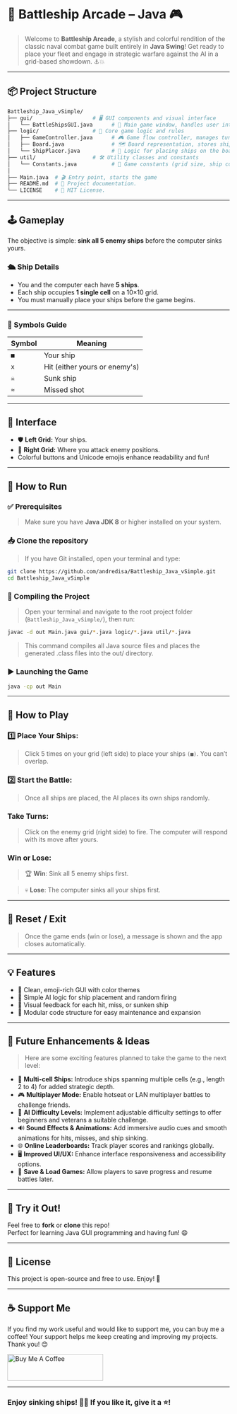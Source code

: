 # 🚢 Battleship Arcade – Java 🎮

>Welcome to **Battleship Arcade**, a stylish and colorful rendition of the classic naval combat game built entirely in **Java Swing**! Get ready to place your fleet and engage in strategic warfare against the AI in a grid-based showdown. ⚓💥

---

## 📦 Project Structure

```bash
Battleship_Java_vSimple/        
├── gui/                   # 🖥️ GUI components and visual interface
│   └── BattleShipsGUI.java      # 🎨 Main game window, handles user interaction
├── logic/                 # 🧠 Core game logic and rules
│   ├── GameController.java      # 🎮 Game flow controller, manages turns and rules
│   ├── Board.java               # 🗺️ Board representation, stores ship positions & hits
│   └── ShipPlacer.java          # 🚢 Logic for placing ships on the board
├── util/                  # 🛠️ Utility classes and constants
│   └── Constants.java           # 📏 Game constants (grid size, ship count, etc.)
│ 
├── Main.java  # 🎬 Entry point, starts the game
├── README.md  # 📄 Project documentation.
└── LICENSE    # 📝 MIT License.

```

---

## 🕹️ Gameplay

The objective is simple: **sink all 5 enemy ships** before the computer sinks yours.

### 🛳️ Ship Details

- You and the computer each have **5 ships**.
- Each ship occupies **1 single cell** on a 10×10 grid.
- You must manually place your ships before the game begins.

---

### 🧩 Symbols Guide

| Symbol | Meaning                          |
|--------|----------------------------------|
| `■`    | Your ship                        |
| `x`    | Hit (either yours or enemy's)    |
| `☠`    | Sunk ship                        |
| `≈`    | Missed shot                      |

---

## 🎨 Interface

- 🛡️ **Left Grid:** Your ships.
- 🎯 **Right Grid:** Where you attack enemy positions.
- Colorful buttons and Unicode emojis enhance readability and fun!

---

## 🚀 How to Run

### ✅ Prerequisites
>Make sure you have **Java JDK 8** or higher installed on your system.

### 📥 Clone the repository
> If you have Git installed, open your terminal and type:

```bash
git clone https://github.com/andredisa/Battleship_Java_vSimple.git
cd Battleship_Java_vSimple
```


### 🔧 Compiling the Project
>Open your terminal and navigate to the root project folder (`Battleship_Java_vSimple/`), then run:

```bash
javac -d out Main.java gui/*.java logic/*.java util/*.java
```
> This command compiles all Java source files and places the generated .class files into the out/ directory.

### ▶️ Launching the Game
```bash
java -cp out Main
```

---

## 🧠 How to Play

### 1️⃣ Place Your Ships:
>Click 5 times on your grid (left side) to place your ships `(■)`. You can’t overlap.

### 2️⃣ Start the Battle:
>Once all ships are placed, the AI places its own ships randomly.

### Take Turns:
> Click on the enemy grid (right side) to fire.
> The computer will respond with its move after yours.

### Win or Lose:
>🏆 **Win**: Sink all 5 enemy ships first.

>💀 **Lose**: The computer sinks all your ships first.

---

## 🧼 Reset / Exit
>Once the game ends (win or lose), a message is shown and the app closes automatically.

---

## 💡 Features
- 🎨 Clean, emoji-rich GUI with color themes
- 🤖 Simple AI logic for ship placement and random firing
- 🎯 Visual feedback for each hit, miss, or sunken ship
- 🧪 Modular code structure for easy maintenance and expansion

---

## 🔄 Future Enhancements & Ideas

> Here are some exciting features planned to take the game to the next level:

- 🚢 **Multi-cell Ships:** Introduce ships spanning multiple cells (e.g., length 2 to 4) for added strategic depth.
- 🎮 **Multiplayer Mode:** Enable hotseat or LAN multiplayer battles to challenge friends.
- 🤖 **AI Difficulty Levels:** Implement adjustable difficulty settings to offer beginners and veterans a suitable challenge.
- 🔊 **Sound Effects & Animations:** Add immersive audio cues and smooth animations for hits, misses, and ship sinking.
- 🌐 **Online Leaderboards:** Track player scores and rankings globally.
- 🖥️ **Improved UI/UX:** Enhance interface responsiveness and accessibility options.
- 💾 **Save & Load Games:** Allow players to save progress and resume battles later.

---

## 🎉 Try it Out!

Feel free to **fork** or **clone** this repo!  
Perfect for learning Java GUI programming and having fun! 😄

---

## 📝 License

This project is open-source and free to use. Enjoy! 🚀

---

## ☕ Support Me

If you find my work useful and would like to support me, you can buy me a coffee! Your support helps me keep creating and improving my projects. Thank you! 😊

<a href="https://www.buymeacoffee.com/andredisa" target="_blank"><img src="https://cdn.buymeacoffee.com/buttons/v2/default-yellow.png" alt="Buy Me A Coffee" style="height: 60px !important;width: 217px !important;" ></a>

---

### Enjoy sinking ships! 🌊🔥 If you like it, give it a ⭐!
